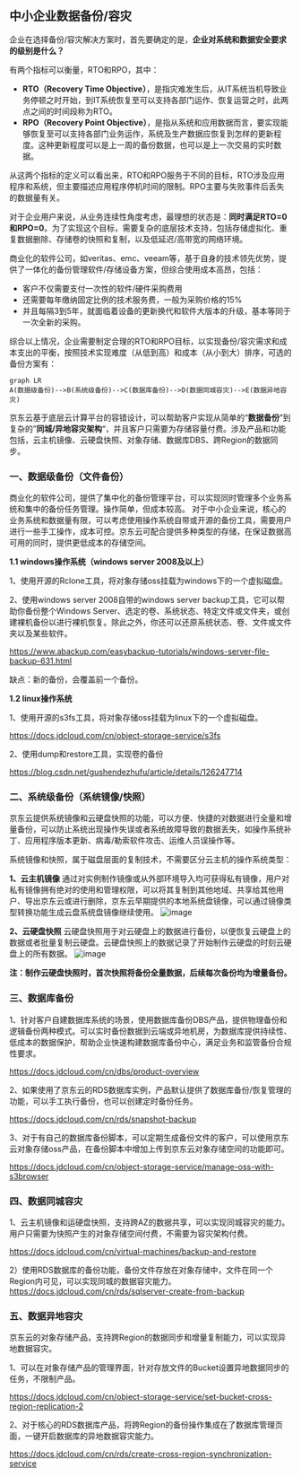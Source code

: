 ## 中小企业数据备份/容灾
企业在选择备份/容灾解决方案时，首先要确定的是，**企业对系统和数据安全要求的级别是什么？**

有两个指标可以衡量，RTO和RPO，其中：
- **RTO（Recovery Time Objective）**，是指灾难发生后，从IT系统当机导致业务停顿之时开始，到IT系统恢复至可以支持各部门运作、恢复运营之时，此两点之间的时间段称为RTO。
- **RPO（Recovery Point Objective）**，是指从系统和应用数据而言，要实现能够恢复至可以支持各部门业务运作，系统及生产数据应恢复到怎样的更新程度。这种更新程度可以是上一周的备份数据，也可以是上一次交易的实时数据。

从这两个指标的定义可以看出来，RTO和RPO服务于不同的目标，RTO涉及应用程序和系统，但主要描述应用程序停机时间的限制。RPO主要与失败事件后丢失的数据量有关。

对于企业用户来说，从业务连续性角度考虑，最理想的状态是：**同时满足RTO=0和RPO=0**。为了实现这个目标，需要复杂的底层技术支持，包括存储虚拟化、重复数据删除、存储卷的快照和复制，以及低延迟/高带宽的网络环境。

商业化的软件公司，如veritas、emc、veeam等，基于自身的技术领先优势，提供了一体化的备份管理软件/存储设备方案，但综合使用成本高昂，包括：
- 客户不仅需要支付一次性的软件/硬件采购费用 
- 还需要每年缴纳固定比例的技术服务费，一般为采购价格的15%
- 并且每隔3到5年，就面临着设备的更新换代和软件大版本的升级，基本等同于一次全新的采购。

综合以上情况，企业需要制定合理的RTO和RPO目标，以实现备份/容灾需求和成本支出的平衡，按照技术实现难度（从低到高）和成本（从小到大）排序，可选的备份方案有：
```mermaid
graph LR
A(数据级备份)-->B(系统级备份)-->C(数据库备份)-->D(数据同城容灾)-->E(数据异地容灾)
```

京东云基于底层云计算平台的容错设计，可以帮助客户实现从简单的“**数据备份**”到复杂的”**同城/异地容灾架构**“，并且客户只需要为存储容量付费。涉及产品和功能包括，云主机镜像、云硬盘快照、对象存储、数据库DBS、跨Region的数据同步。
### 一、数据级备份（文件备份）
商业化的软件公司，提供了集中化的备份管理平台，可以实现同时管理多个业务系统和集中的备份任务管理。操作简单，但成本较高。
对于中小企业来说，核心的业务系统和数据量有限，可以考虑使用操作系统自带或开源的备份工具，需要用户进行一些手工操作，成本可控。京东云可配合提供多种类型的存储，在保证数据高可用的同时，提供更低成本的存储空间。

**1.1 windows操作系统（windows server 2008及以上）**

1、使用开源的Rclone工具，将对象存储oss挂载为windows下的一个虚拟磁盘。

2、使用windows server 2008自带的windows server backup工具，它可以帮助你备份整个Windows Server、选定的卷、系统状态、特定文件或文件夹，或创建裸机备份以进行裸机恢复。除此之外，你还可以还原系统状态、卷、文件或文件夹以及某些软件。

https://www.abackup.com/easybackup-tutorials/windows-server-file-backup-631.html

缺点：新的备份，会覆盖前一个备份。

**1.2 linux操作系统**

1、使用开源的s3fs工具，将对象存储oss挂载为linux下的一个虚拟磁盘。

https://docs.jdcloud.com/cn/object-storage-service/s3fs

2、使用dump和restore工具，实现卷的备份

https://blog.csdn.net/gushendezhufu/article/details/126247714

### 二、系统级备份（系统镜像/快照）
京东云提供系统镜像和云硬盘快照的功能，可以方便、快捷的对数据进行全量和增量备份，可以防止系统出现操作失误或者系统故障导致的数据丢失，如操作系统补丁、应用程序版本更新、病毒/勒索软件攻击、运维人员误操作等。

系统镜像和快照，属于磁盘层面的复制技术，不需要区分云主机的操作系统类型：

**1、云主机镜像**
通过对实例制作镜像或从外部环境导入均可获得私有镜像，用户对私有镜像拥有绝对的使用和管理权限，可以将其复制到其他地域、共享给其他用户、导出京东云或进行删除，京东云早期提供的本地系统盘镜像，可以通过镜像类型转换功能生成云盘系统盘镜像继续使用。
![image](../../../../image/vm/image-overview.png) 

**2、云硬盘快照**
云硬盘快照用于对云硬盘上的数据进行备份，以便恢复云硬盘上的数据或者批量复制云硬盘。云硬盘快照上的数据记录了开始制作云硬盘的时刻云硬盘上的所有数据。
![image](../../../../image/Elastic-Compute/CloudDisk/cloud-disk/increment.png) 

**注：制作云硬盘快照时，首次快照将备份全量数据，后续每次备份均为增量备份。**


### 三、数据库备份
1、针对客户自建数据库系统的场景，使用数据库备份DBS产品，提供物理备份和逻辑备份两种模式。可以实时备份数据到云端或异地机房，为数据库提供持续性、低成本的数据保护，帮助企业快速构建数据库备份中心，满足业务和监管备份合规性要求。

https://docs.jdcloud.com/cn/dbs/product-overview

2、如果使用了京东云的RDS数据库实例，产品默认提供了数据库备份/恢复管理的功能，可以手工执行备份，也可以创建定时备份任务。

https://docs.jdcloud.com/cn/rds/snapshot-backup

3、对于有自己的数据库备份脚本，可以定期生成备份文件的客户，可以使用京东云对象存储oss产品，在备份脚本中增加上传到京东云对象存储空间的功能即可。

https://docs.jdcloud.com/cn/object-storage-service/manage-oss-with-s3browser


### 四、数据同城容灾
1、云主机镜像和运硬盘快照，支持跨AZ的数据共享，可以实现同城容灾的能力。用户只需要为快照产生的对象存储空间付费，不需要为容灾架构付费。

https://docs.jdcloud.com/cn/virtual-machines/backup-and-restore

2）使用RDS数据库的备份功能，备份文件存放在对象存储中，文件在同一个Region内可见，可以实现同城的数据容灾能力。
https://docs.jdcloud.com/cn/rds/sqlserver-create-from-backup

### 五、数据异地容灾
京东云的对象存储产品，支持跨Region的数据同步和增量复制能力，可以实现异地数据容灾。

1、可以在对象存储产品的管理界面，针对存放文件的Bucket设置异地数据同步的任务，不限制产品。

https://docs.jdcloud.com/cn/object-storage-service/set-bucket-cross-region-replication-2

2、对于核心的RDS数据库产品，将跨Region的备份操作集成在了数据库管理页面，一键开启数据库的异地数据容灾能力。

https://docs.jdcloud.com/cn/rds/create-cross-region-synchronization-service
